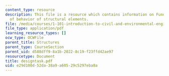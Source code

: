 ```yaml
---
content_type: resource
description: This file is a resource which contains information on Fundamental types
  of behavior of structural elements.
file: /media/courses/1-101-introduction-to-civil-and-environmental-engineering-design-i-fall-2006/e29d100d52da38a9a60529c5297eba8a_designtask.pdf
file_type: application/pdf
learning_resource_types: []
ocw_type: OCWFile
parent_title: Structures
parent_type: CourseSection
parent_uid: d588dff9-8a1b-2022-8c19-f23ffd42ae97
resourcetype: Document
title: designtask.pdf
uid: e29d100d-52da-38a9-a605-29c5297eba8a
---
```

